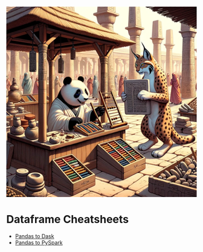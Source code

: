 ![Cheatsheets](img/datascience_cheatsheets.png)

# Dataframe Cheatsheets
- [Pandas to Dask](pandas_dask_cheatsheet.md)
- [Pandas to PySpark](pandas_to_spark.md)

